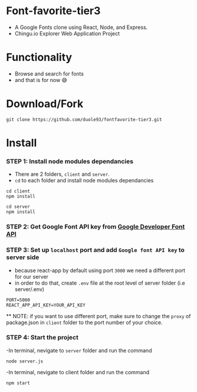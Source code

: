 # Font-favorite-tier3

- A Google Fonts clone using React, Node, and Express.
- Chingu.io Explorer Web Application Project

# Functionality
- Browse and search for fonts
- and that is for now 😅

# Download/Fork 

`git clone https://github.com/duole93/fontfavorite-tier3.git`

# Install

### STEP 1: Install node modules dependancies

- There are 2 folders, `client` and `server`.
- `cd` to each folder and install node modules dependancies

```
cd client
npm install
```
```
cd server
npm install
``` 

### STEP 2: Get Google Font API key from [Google Developer Font API](https://developers.google.com/fonts/docs/developer_api)

### STEP 3: Set up `localhost` port and add `Google font API key` to server side

- because react-app by default using port `3000` we need a different port for our server
- in order to do that, create `.env` file at the root level of server folder (i.e server/.env)

```
PORT=5000
REACT_APP_API_KEY=YOUR_API_KEY
```
** NOTE: if you want to use different port, make sure to change the `proxy` of package.json in `client` folder to the port number of your choice. 


### STEP 4: Start the project

-In terminal, nevigate to `server` folder and run the command

`node server.js`

-In terminal, nevigate to client folder and run the command

`npm start`


